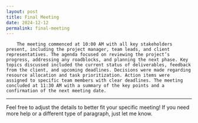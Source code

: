 ```yaml
---
layout: post
title: Final Meeting
date: 2024-12-12
permalink: final-meeting
---
```


        The meeting commenced at 10:00 AM with all key stakeholders present, including the project manager, team leads, and client representatives. The agenda focused on reviewing the project’s progress, addressing any roadblocks, and planning the next phase. Key topics discussed included the current status of deliverables, feedback from the client, and upcoming deadlines. Decisions were made regarding resource allocation and task prioritization. Action items were assigned to specific team members with clear deadlines. The meeting concluded at 11:30 AM with a summary of the key points and a confirmation of the next meeting date.

---

Feel free to adjust the details to better fit your specific meeting! If you need more help or a different type of paragraph, just let me know.
        